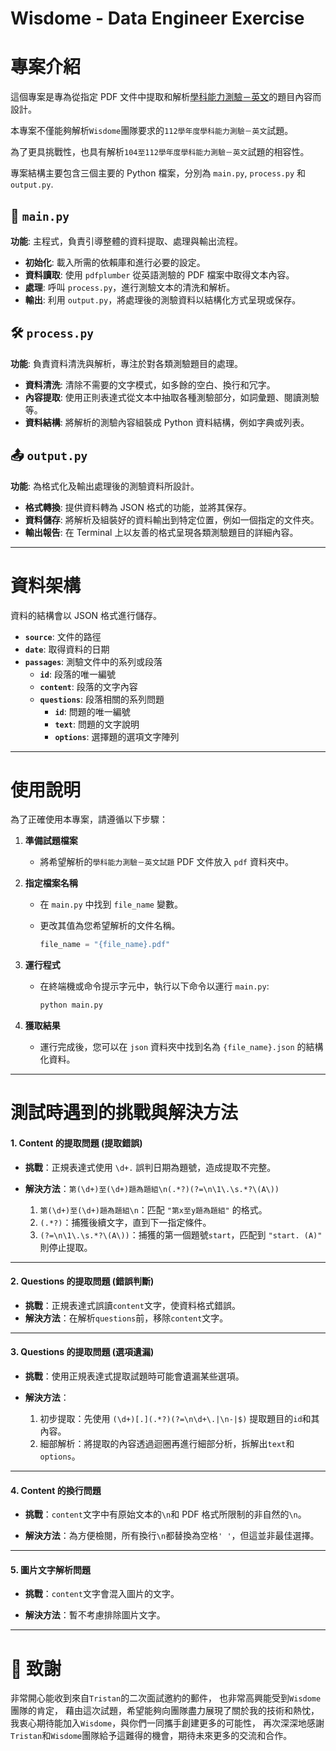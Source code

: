 # Wisdome - Data Engineer Exercise

# 專案介紹

這個專案是專為從指定 PDF 文件中提取和解析[學科能力測驗－英文](pdf/112學年度學科能力測驗－英文.pdf)的題目內容而設計。

本專案不僅能夠解析`Wisdome`團隊要求的`112學年度學科能力測驗－英文`試題。

為了更具挑戰性，也具有解析`104至112學年度學科能力測驗－英文`試題的相容性。

專案結構主要包含三個主要的 Python 檔案，分別為 `main.py`, `process.py` 和 `output.py`.

## 🚀 `main.py`
**功能**: 主程式，負責引導整體的資料提取、處理與輸出流程。

- **初始化**: 載入所需的依賴庫和進行必要的設定。
- **資料讀取**: 使用 `pdfplumber` 從英語測驗的 PDF 檔案中取得文本內容。
- **處理**: 呼叫 `process.py`，進行測驗文本的清洗和解析。
- **輸出**: 利用 `output.py`，將處理後的測驗資料以結構化方式呈現或保存。

## 🛠 `process.py`
**功能**: 負責資料清洗與解析，專注於對各類測驗題目的處理。

- **資料清洗**: 清除不需要的文字模式，如多餘的空白、換行和冗字。
- **內容提取**: 使用正則表達式從文本中抽取各種測驗部分，如詞彙題、閱讀測驗等。
- **資料結構**: 將解析的測驗內容組裝成 Python 資料結構，例如字典或列表。

## 📤 `output.py`
**功能**: 為格式化及輸出處理後的測驗資料所設計。

- **格式轉換**: 提供資料轉為 JSON 格式的功能，並將其保存。
- **資料儲存**: 將解析及組裝好的資料輸出到特定位置，例如一個指定的文件夾。
- **輸出報告**: 在 Terminal 上以友善的格式呈現各類測驗題目的詳細內容。

---

# 資料架構

資料的結構會以 JSON 格式進行儲存。

- **`source`**: 文件的路徑
- **`date`**: 取得資料的日期
- **`passages`**: 測驗文件中的系列或段落
  - **`id`**: 段落的唯一編號
  - **`content`**: 段落的文字內容
  - **`questions`**: 段落相關的系列問題
    - **`id`**: 問題的唯一編號
    - **`text`**: 問題的文字說明
    - **`options`**: 選擇題的選項文字陣列

---

# 使用說明

為了正確使用本專案，請遵循以下步驟：

1. **準備試題檔案**
    - 將希望解析的`學科能力測驗－英文試題` PDF 文件放入 `pdf` 資料夾中。

2. **指定檔案名稱**
    - 在 `main.py` 中找到 `file_name` 變數。
    - 更改其值為您希望解析的文件名稱。
   
      ```python
      file_name = "{file_name}.pdf"
      ```

3. **運行程式**
    - 在終端機或命令提示字元中，執行以下命令以運行 `main.py`:
      
      ```bash
      python main.py
      ```

4. **獲取結果**
    - 運行完成後，您可以在 `json` 資料夾中找到名為 `{file_name}.json` 的結構化資料。

---

# 測試時遇到的挑戰與解決方法

#### 1. Content 的提取問題 (提取錯誤)
- **挑戰**：正規表達式使用 `\d+.` 誤判日期為題號，造成提取不完整。

- **解決方法**：`第(\d+)至(\d+)題為題組\n(.*?)(?=\n\1\.\s.*?\(A\))`
  1. `第(\d+)至(\d+)題為題組\n`：匹配 `"第x至y題為題組"` 的格式。
  2. `(.*?)`：捕獲後續文字，直到下一指定條件。
  3. `(?=\n\1\.\s.*?\(A\))`：捕獲的第一個題號`start`，匹配到 `"start. (A)"` 則停止提取。

---

#### 2. Questions 的提取問題 (錯誤判斷)
- **挑戰**：正規表達式誤讀`content`文字，使資料格式錯誤。
- **解決方法**：在解析`questions`前，移除`content`文字。

---

#### 3. Questions 的提取問題 (選項遺漏)
- **挑戰**：使用正規表達式提取試題時可能會遺漏某些選項。

- **解決方法**：
  1. 初步提取：先使用 `(\d+)[.](.*?)(?=\n\d+\.|\n-|$)` 提取題目的`id`和其內容。
  2. 細部解析：將提取的內容透過迴圈再進行細部分析，拆解出`text`和`options`。

---

#### 4. Content 的換行問題
- **挑戰**：`content`文字中有原始文本的`\n`和 PDF 格式所限制的非自然的`\n`。

- **解決方法**：為方便檢閱，所有換行`\n`都替換為空格`' '`，但這並非最佳選擇。

---

#### 5. 圖片文字解析問題
- **挑戰**：`content`文字會混入圖片的文字。

- **解決方法**：暫不考慮排除圖片文字。

---

# 💌 致謝
非常開心能收到來自`Tristan`的二次面試邀約的郵件，
也非常高興能受到`Wisdome`團隊的肯定，
藉由這次試題，希望能夠向團隊盡力展現了關於我的技術和熱忱，
我衷心期待能加入`Wisdome`，與你們一同攜手創建更多的可能性，
再次深深地感謝`Tristan`和`Wisdome`團隊給予這難得的機會，期待未來更多的交流和合作。
